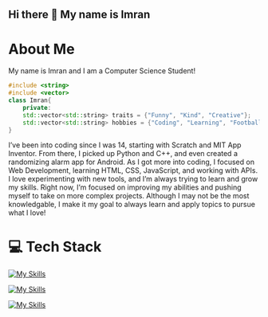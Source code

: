 ## Hi there 👋 My name is Imran

# About Me
My name is Imran and I am a Computer Science Student!

```cpp
#include <string>
#include <vector>
class Imran{
    private:
    std::vector<std::string> traits = {"Funny", "Kind", "Creative"};
    std::vector<std::string> hobbies = {"Coding", "Learning", "Football(soccer)", "Basketball", "Exercising"};
}
```

I’ve been into coding since I was 14, starting with Scratch and MIT App Inventor. From there, I picked up Python and C++, and even created a randomizing alarm app for Android. As I got more into coding, I focused on Web Development, learning HTML, CSS, JavaScript, and working with APIs. I love experimenting with new tools, and I’m always trying to learn and grow my skills. Right now, I’m focused on improving my abilities and pushing myself to take on more complex projects. Although I may not be the most knowledgable, I make it my goal to always learn and apply topics to pursue what I love!



# 💻 Tech Stack
<!-- Webdev -->
[![My Skills](https://skillicons.dev/icons?i=html,css,js,ts,react,nodejs,mysql,postgresql,mongodb,aws,express,django,spring)](https://skillicons.dev)

[![My Skills](https://skillicons.dev/icons?i=python,java,cpp,c)](https://skillicons.dev)

[![My Skills](https://skillicons.dev/icons?i=vscode,visualstudio,idea,eclipse,postman,github)](https://skillicons.dev)
